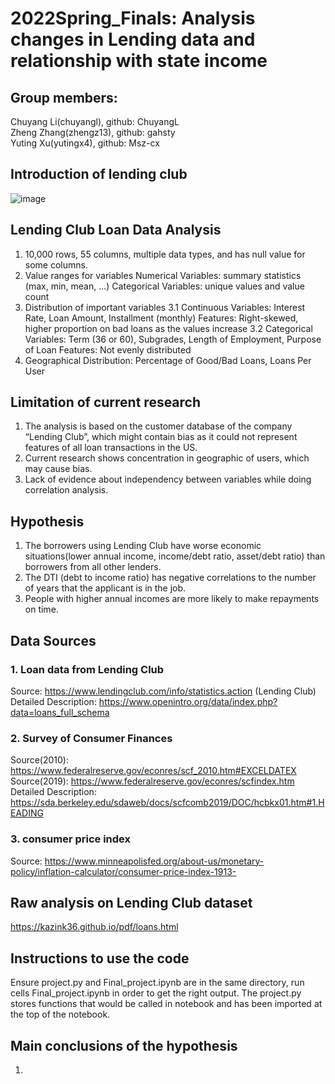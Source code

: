 # 2022Spring_Finals: Analysis changes in Lending data and relationship with state income
## Group members: 
Chuyang Li(chuyangl), github: ChuyangL  
Zheng Zhang(zhengz13), github: gahsty   
Yuting Xu(yutingx4), github: Msz-cx  

## Introduction of lending club
![image](https://user-images.githubusercontent.com/54805284/166623043-b7d1802a-7600-40db-8a57-bcdd6c17012a.png)

## Lending Club Loan Data Analysis
1. 10,000 rows, 55 columns, multiple data types, and has null value for some columns.
2. Value ranges for variables
   Numerical Variables: summary statistics (max, min, mean, ...)
   Categorical Variables: unique values and value count
3. Distribution of important variables
   3.1 Continuous Variables: Interest Rate, Loan Amount, Installment (monthly)
       Features: Right-skewed, higher proportion on bad loans as the values increase
   3.2 Categorical Variables: Term (36 or 60), Subgrades, Length of Employment, Purpose of Loan
       Features: Not evenly distributed
4. Geographical Distribution: Percentage of Good/Bad Loans, Loans Per User

## Limitation of current research
1. The analysis is based on the customer database of the company “Lending Club”, which might contain bias as it could not represent features of all loan transactions in the US.  
2. Current research shows concentration in geographic of users, which may cause bias.  
3. Lack of evidence about independency between variables while doing correlation analysis.  

## Hypothesis
1. The borrowers using Lending Club have worse economic situations(lower annual income, income/debt ratio, asset/debt ratio) than borrowers from all other lenders.  
2. The DTI (debt to income ratio) has negative correlations to the number of years that the applicant is in the job.  
3. People with higher annual incomes are more likely to make repayments on time.  

## Data Sources
### 1. Loan data from Lending Club
Source: https://www.lendingclub.com/info/statistics.action (Lending Club)  
Detailed Description: https://www.openintro.org/data/index.php?data=loans_full_schema  
### 2. Survey of Consumer Finances
Source(2010): https://www.federalreserve.gov/econres/scf_2010.htm#EXCELDATEX  
Source(2019): https://www.federalreserve.gov/econres/scfindex.htm  
Detailed Description: https://sda.berkeley.edu/sdaweb/docs/scfcomb2019/DOC/hcbkx01.htm#1.HEADING  
### 3. consumer price index
Source: https://www.minneapolisfed.org/about-us/monetary-policy/inflation-calculator/consumer-price-index-1913-  

## Raw analysis on Lending Club dataset
https://kazink36.github.io/pdf/loans.html  

## Instructions to use the code
Ensure project.py and Final_project.ipynb are in the same directory, run cells Final_project.ipynb in order to get the right output. The project.py stores functions that would be called in notebook and has been imported at the top of the notebook.   

## Main conclusions of the hypothesis
1. 
